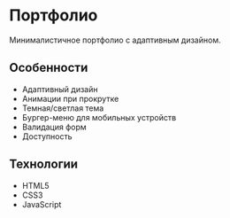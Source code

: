 # Портфолио

Минималистичное портфолио с адаптивным дизайном.

## Особенности
- Адаптивный дизайн
- Анимации при прокрутке
- Темная/светлая тема
- Бургер-меню для мобильных устройств
- Валидация форм
- Доступность

## Технологии
- HTML5
- CSS3
- JavaScript
